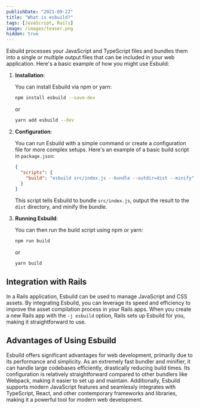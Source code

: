 ```yaml
---
publishDate: "2021-09-22"
title: "What is esbuild?"
tags: [JavaScript, Rails]
image: /images/teaser.png
hidden: true
---
```



Esbuild processes your JavaScript and TypeScript files and bundles them into a single or multiple output files that can be included in your web application. Here's a basic example of how you might use Esbuild:

1. **Installation**:

   You can install Esbuild via npm or yarn:

   ```bash
   npm install esbuild --save-dev
   ```

   or

   ```bash
   yarn add esbuild --dev
   ```

2. **Configuration**:

   You can run Esbuild with a simple command or create a configuration file for more complex setups. Here's an example of a basic build script in `package.json`:

   ```json
   {
     "scripts": {
       "build": "esbuild src/index.js --bundle --outdir=dist --minify"
     }
   }
   ```

   This script tells Esbuild to bundle `src/index.js`, output the result to the `dist` directory, and minify the bundle.

3. **Running Esbuild**:

   You can then run the build script using npm or yarn:

   ```bash
   npm run build
   ```

   or

   ```bash
   yarn build
   ```

## Integration with Rails

In a Rails application, Esbuild can be used to manage JavaScript and CSS assets. By integrating Esbuild, you can leverage its speed and efficiency to improve the asset compilation process in your Rails apps. When you create a new Rails app with the `-j esbuild` option, Rails sets up Esbuild for you, making it straightforward to use.

## Advantages of Using Esbuild

Esbuild offers significant advantages for web development, primarily due to its performance and simplicity. As an extremely fast bundler and minifier, it can handle large codebases efficiently, drastically reducing build times. Its configuration is relatively straightforward compared to other bundlers like Webpack, making it easier to set up and maintain. Additionally, Esbuild supports modern JavaScript features and seamlessly integrates with TypeScript, React, and other contemporary frameworks and libraries, making it a powerful tool for modern web development.
